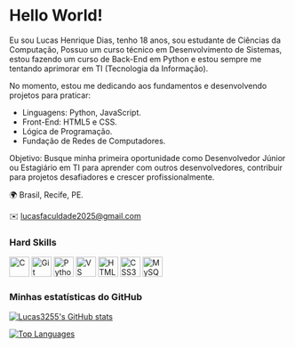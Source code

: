 <h1>Hello World!</h1>

Eu sou Lucas Henrique Dias, tenho 18 anos, sou estudante de Ciências da Computação, Possuo um curso técnico em Desenvolvimento de Sistemas, estou fazendo um curso de Back-End em Python e estou sempre me tentando aprimorar em TI (Tecnologia da Informação).

No momento, estou me dedicando aos fundamentos e desenvolvendo projetos para praticar:
   - Linguagens: Python, JavaScript.
   - Front-End: HTML5 e CSS.
   - Lógica de Programação.
   - Fundação de Redes de Computadores.

Objetivo: Busque minha primeira oportunidade como Desenvolvedor Júnior ou Estagiário em TI para aprender com outros desenvolvedores, contribuir para projetos desafiadores e crescer profissionalmente.

🌍 Brasil, Recife, PE.

✉️ [lucasfaculdade2025@gmail.com](mailto:lucasfaculdade2025@gmail.com)

<h3>Hard Skills</h3>
<p align="left">
<a href="https://docs.microsoft.com/en-us/cpp/?view=msvc-170" target="_blank" rel="noreferrer"><img src="https://raw.githubusercontent.com/danielcranney/readme-generator/main/public/icons/skills/c-colored.svg" alt="C" title="C" width="36" height="36" /></a> <a href="https://git-scm.com/" target="_blank" rel="noreferrer"><img src="https://raw.githubusercontent.com/danielcranney/readme-generator/main/public/icons/skills/git-colored.svg" alt="Git" title="Git" width="36" height="36" /></a> <a href="https://www.python.org/" target="_blank" rel="noreferrer"><img src="https://raw.githubusercontent.com/danielcranney/readme-generator/main/public/icons/skills/python-colored.svg" alt="Python" title="Python" width="36" height="36" /></a> <a href="https://code.visualstudio.com/" target="_blank" rel="noreferrer"><img src="https://raw.githubusercontent.com/danielcranney/readme-generator/main/public/icons/skills/visualstudiocode-colored.svg" alt="VS Code" title="VS Code" width="36" height="36" /></a> <a href="https://developer.mozilla.org/en-US/docs/Glossary/HTML5" target="_blank" rel="noreferrer"><img src="https://raw.githubusercontent.com/danielcranney/readme-generator/main/public/icons/skills/html5-colored.svg" alt="HTML5" title="HTML5" width="36" height="36" /></a> <a href="https://www.w3.org/TR/CSS/#css" target="_blank" rel="noreferrer"><img src="https://raw.githubusercontent.com/danielcranney/readme-generator/main/public/icons/skills/css3-colored.svg" alt="CSS3" title="CSS3" width="36" height="36" /></a> <a href="https://www.mysql.com/" target="_blank" rel="noreferrer"><img src="https://raw.githubusercontent.com/danielcranney/readme-generator/main/public/icons/skills/mysql-colored.svg" alt="MySQL" title="MySQL" width="36" height="36" /></a>
</p>

<h3>Minhas estatísticas do GitHub</h3>

<a href="http://www.github.com/Lucas3255"><img src="https://github-readme-stats.vercel.app/api?username=Lucas3255&show_icons=true&hide=&title_color=0891b2&text_color=ffffff&icon_color=0891b2&bg_color=1c1917&hide_border=true&show_icons=true" alt="Lucas3255's GitHub stats" /></a>

<a href="https://github.com/Lucas3255" align="left"><img src="https://github-readme-stats.vercel.app/api/top-langs/?username=Lucas3255&langs_count=10&title_color=0891b2&text_color=ffffff&icon_color=0891b2&bg_color=1c1917&hide_border=true&locale=en&custom_title=Top%20%Languages" alt="Top Languages" /></a>
